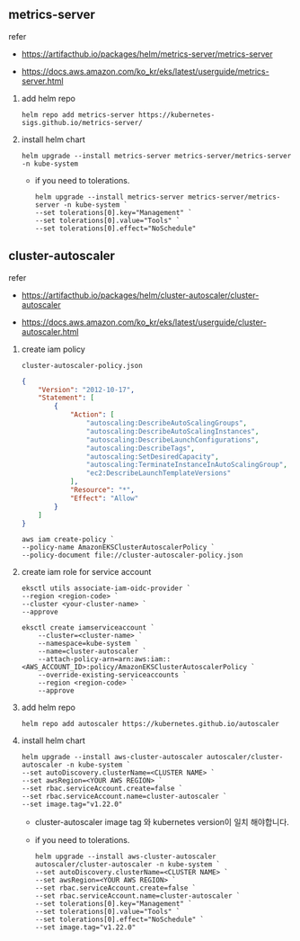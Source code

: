 

## metrics-server

refer

- https://artifacthub.io/packages/helm/metrics-server/metrics-server

- https://docs.aws.amazon.com/ko_kr/eks/latest/userguide/metrics-server.html

1. add helm repo

    ```
    helm repo add metrics-server https://kubernetes-sigs.github.io/metrics-server/
    ```

2. install helm chart

    ```
    helm upgrade --install metrics-server metrics-server/metrics-server -n kube-system
    ```
    
    - if you need to tolerations.
        ```
        helm upgrade --install metrics-server metrics-server/metrics-server -n kube-system `
        --set tolerations[0].key="Management" `
        --set tolerations[0].value="Tools" `
        --set tolerations[0].effect="NoSchedule"
        ```



## cluster-autoscaler

refer

- https://artifacthub.io/packages/helm/cluster-autoscaler/cluster-autoscaler

- https://docs.aws.amazon.com/ko_kr/eks/latest/userguide/cluster-autoscaler.html

1. create iam policy

    `cluster-autoscaler-policy.json`
    ```json
    {
        "Version": "2012-10-17",
        "Statement": [
            {
                "Action": [
                    "autoscaling:DescribeAutoScalingGroups",
                    "autoscaling:DescribeAutoScalingInstances",
                    "autoscaling:DescribeLaunchConfigurations",
                    "autoscaling:DescribeTags",
                    "autoscaling:SetDesiredCapacity",
                    "autoscaling:TerminateInstanceInAutoScalingGroup",
                    "ec2:DescribeLaunchTemplateVersions"
                ],
                "Resource": "*",
                "Effect": "Allow"
            }
        ]
    }
    ```

    ```
    aws iam create-policy `
    --policy-name AmazonEKSClusterAutoscalerPolicy `
    --policy-document file://cluster-autoscaler-policy.json
    ```

2. create iam role for service account

    ```
    eksctl utils associate-iam-oidc-provider `
    --region <region-code> `
    --cluster <your-cluster-name> `
    --approve
    ```

    ```
    eksctl create iamserviceaccount `
        --cluster=<cluster-name> `
        --namespace=kube-system `
        --name=cluster-autoscaler `
        --attach-policy-arn=arn:aws:iam::<AWS_ACCOUNT_ID>:policy/AmazonEKSClusterAutoscalerPolicy `
        --override-existing-serviceaccounts `
        --region <region-code> `
        --approve
    ```

3. add helm repo

    ```
    helm repo add autoscaler https://kubernetes.github.io/autoscaler
    ```

4. install helm chart

    ```
    helm upgrade --install aws-cluster-autoscaler autoscaler/cluster-autoscaler -n kube-system `
    --set autoDiscovery.clusterName=<CLUSTER NAME> `
    --set awsRegion=<YOUR AWS REGION> `
    --set rbac.serviceAccount.create=false `
    --set rbac.serviceAccount.name=cluster-autoscaler `
    --set image.tag="v1.22.0"
    ```

    - cluster-autoscaler image tag 와 kubernetes version이 일치 해야합니다.

    - if you need to tolerations.
        ```
        helm upgrade --install aws-cluster-autoscaler autoscaler/cluster-autoscaler -n kube-system `
        --set autoDiscovery.clusterName=<CLUSTER NAME> `
        --set awsRegion=<YOUR AWS REGION> `
        --set rbac.serviceAccount.create=false `
        --set rbac.serviceAccount.name=cluster-autoscaler `
        --set tolerations[0].key="Management" `
        --set tolerations[0].value="Tools" `
        --set tolerations[0].effect="NoSchedule" `
        --set image.tag="v1.22.0"
        ```